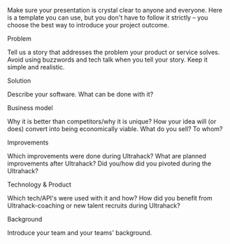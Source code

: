Make sure your presentation is crystal clear to anyone and everyone. Here is a template you can use, but you don't have to follow it strictly – you choose the best way to introduce your project outcome.

Problem

Tell us a story that addresses the problem your product or service solves. Avoid using buzzwords and tech talk when you tell your story. Keep it simple and realistic.

Solution

Describe your software. What can be done with it?

Business model

Why it is better than competitors/why it is unique?
How your idea will (or does) convert into being economically viable. What do you sell? To whom?

Improvements

Which improvements were done during Ultrahack?
What are planned improvements after Ultrahack?
Did you/how did you pivoted during the Ultrahack?

Technology & Product

Which tech/API's were used with it and how?
How did you benefit from Ultrahack-coaching or new talent recruits during Ultrahack?

Background

Introduce your team and your teams' background.
